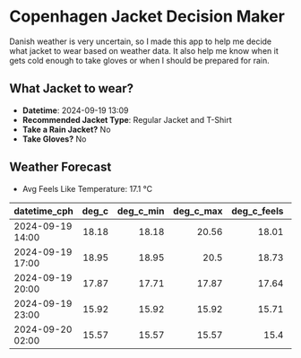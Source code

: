 
# Copenhagen Jacket Decision Maker

Danish weather is very uncertain, so I made this app to help me decide what jacket to wear based on weather data. 
It also help me know when it gets cold enough to take gloves or when I should be prepared for rain.

## What Jacket to wear?

- **Datetime**: 2024-09-19 13:09
- **Recommended Jacket Type**: Regular Jacket and T-Shirt
- **Take a Rain Jacket?** No
- **Take Gloves?** No

## Weather Forecast
- Avg Feels Like Temperature: 17.1 °C

| datetime_cph     |   deg_c |   deg_c_min |   deg_c_max |   deg_c_feels | weather   | wind   | rain   |
|:-----------------|--------:|------------:|------------:|--------------:|:----------|:-------|:-------|
| 2024-09-19 14:00 |   18.18 |       18.18 |       20.56 |         18.01 | Clear     | Low    | None   |
| 2024-09-19 17:00 |   18.95 |       18.95 |       20.5  |         18.73 | Clear     | Low    | None   |
| 2024-09-19 20:00 |   17.87 |       17.71 |       17.87 |         17.64 | Clear     | Low    | None   |
| 2024-09-19 23:00 |   15.92 |       15.92 |       15.92 |         15.71 | Clear     | Low    | None   |
| 2024-09-20 02:00 |   15.57 |       15.57 |       15.57 |         15.4  | Clear     | Low    | None   |
        